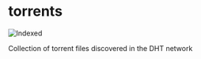 torrents 
========
![Indexed](https://img.shields.io/badge/indexed-57150-blue)

Collection of torrent files discovered in the DHT network
